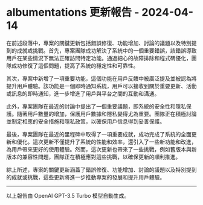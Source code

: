 # albumentations 更新報告 - 2024-04-14

在前述段落中，專案的關鍵更新包括錯誤修復、功能增加、討論的議題以及特別提到的成就或挑戰。首先，專案團隊成功解決了系統中的一個重要錯誤，該錯誤導致用戶在某些情況下無法正確訪問特定功能。通過細心的故障排除和程式碼優化，團隊成功修復了這個問題，提高了系統的穩定性和可靠性。



其次，專案中新增了一項重要功能，這個功能在用戶反饋中被廣泛提及並被認為將提升用戶體驗。該功能是一個即時通知系統，用戶可以接收到關於重要更新、活動或訊息的即時通知，進一步增進了用戶與平台之間的互動和溝通。



此外，專案團隊在最近的討論中提出了一個重要議題，即系統的安全性和隱私保護。隨著用戶數量的增加，保護用戶數據和隱私變得尤為重要。團隊正在積極討論並制定相應的安全措施和隱私政策，以確保用戶信息得到妥善保護。



最後，專案團隊在最近的里程碑中取得了一項重要成就，成功完成了系統的全面更新和優化。這次更新不僅提升了系統的性能和效率，還引入了一些新功能和改進，為用戶帶來更好的使用體驗。然而，這次更新也帶來了一些挑戰，例如舊版本與新版本的兼容性問題，團隊正在積極應對這些挑戰，以確保更新的順利推進。



綜上所述，專案的關鍵更新涵蓋了錯誤修復、功能增加、討論的議題以及特別提到的成就或挑戰，這些更新將進一步推動專案的發展和提升用戶體驗。



---



以上報告由 OpenAI GPT-3.5 Turbo 模型自動生成。